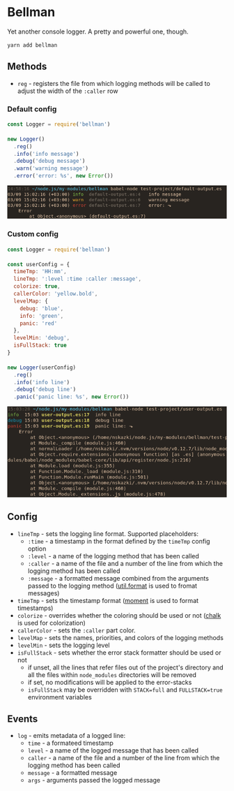 # Bellman

Yet another console logger. A pretty and powerful one, though.

```
yarn add bellman
```

## Methods

 - `reg` - registers the file from which logging methods will be called to adjust the width of the `:caller` row

### Default config

```js
const Logger = require('bellman')

new Logger()
  .reg()
  .info('info message')
  .debug('debug message')
  .warn('warning message')
  .error('error: %s', new Error())
```

![Default config](/misc/default-config.png)

### Custom config

```js
const Logger = require('bellman')

const userConfig = {
  timeTmp: 'HH:mm',
  lineTmp: ':level :time :caller :message',
  colorize: true,
  callerColor: 'yellow.bold',
  levelMap: {
    debug: 'blue',
    info: 'green',
    panic: 'red'
  },
  levelMin: 'debug',
  isFullStack: true
}

new Logger(userConfig)
  .reg()
  .info('info line')
  .debug('debug line')
  .panic('panic line: %s', new Error())
```

![Custom config](/misc/custom-config.png)

## Config

 - `lineTmp` - sets the logging line format. Supported placeholders:
    * `:time` - a timestamp in the format defined by the `timeTmp` config option
    * `:level` - a name of the logging method that has been called
    * `:caller` - a name of the file and a number of the line from which the logging method has been called
    * `:message` - a formatted message combined from the arguments passed to the logging method ([util.format](https://nodejs.org/api/util.html#util_util_format_format) is used to fromat messages)
 - `timeTmp` - sets the timestamp format ([moment](https://github.com/moment/moment) is used to format timestamps)
 - `colorize` - overrides whether the coloring should be used or not ([chalk](https://github.com/chalk/chalk) is used for colorization)
 - `callerColor` - sets the `:caller` part color.
 - `levelMap` - sets the names, priorities, and colors of the logging methods
 - `levelMin` - sets the logging level
 - `isFullStack` - sets whether the error stack formatter should be used or not
    - if unset, all the lines that refer files out of the project's directory and all the files within `node_modules` directories will be removed
    - if set, no modifications will be applied to the error-stacks
    - `isFullStack` may be overridden with `STACK=full` and `FULLSTACK=true` environment variables

## Events

 - `log` - emits metadata of a logged line:
   - `time` - a formateed timestamp
   - `level` - a name of the logged message that has been called
   - `caller` - a name of the file and a number of the line from which the logging method has been called
   - `message` - a formatted message
   - `args` - arguments passed the logged message
